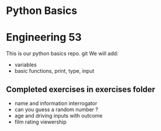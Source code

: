 # Python Basics

# Engineering 53

This is our python basics repo.
git
We will add:
- variables
- basic functions, print, type, input 


## Completed exercises in exercises folder
- name and information interrogator
- can you guess a random number ?
- age and driving inputs with outcome
- film rating viewership
